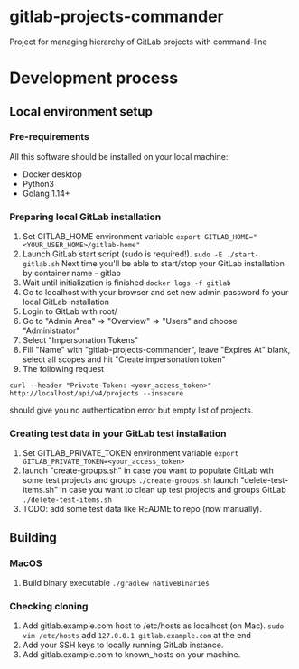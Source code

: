 # gitlab-projects-commander
Project for managing hierarchy of GitLab projects with command-line

# Development process
## Local environment setup
### Pre-requirements
All this software should be installed on your local machine:
* Docker desktop
* Python3 
* Golang 1.14+
### Preparing local GitLab installation
1. Set GITLAB_HOME environment variable
```export GITLAB_HOME="<YOUR_USER_HOME>/gitlab-home"```
2. Launch GitLab start script (sudo is required!). 
```sudo -E ./start-gitlab.sh```
Next time you'll be able to start/stop your GitLab installation by container name - gitlab 
3. Wait until initialization is finished
```docker logs -f gitlab```
4. Go to localhost with your browser and set new admin password fo your local GitLab installation
5. Login to GitLab with root/<your password from p.5>
6. Go to "Admin Area" => "Overview" => "Users" and choose "Administrator"
7. Select "Impersonation Tokens"
8. Fill "Name" with "gitlab-projects-commander", leave "Expires At" blank, select all scopes and hit "Create impersonation token"
9. The following request 
```
curl --header "Private-Token: <your_access_token>" http://localhost/api/v4/projects --insecure
```
should give you no authentication error but empty list of projects.
### Creating test data in your GitLab test installation
1. Set GITLAB_PRIVATE_TOKEN environment variable
```export GITLAB_PRIVATE_TOKEN=<your_access_token>```
2. launch "create-groups.sh" in case you want to populate GitLab wth some test projects and groups
```./create-groups.sh```
launch "delete-test-items.sh" in case you want to clean up test projects and groups
 GitLab ```./delete-test-items.sh```
3. TODO: add some test data like README to repo (now manually).
## Building
### MacOS
1. Build binary executable
```./gradlew nativeBinaries```
### Checking cloning
1. Add gitlab.example.com host to /etc/hosts as localhost (on Mac).
```sudo vim /etc/hosts```
add ```127.0.0.1 gitlab.example.com``` at the end
2. Add your SSH keys to locally running GitLab instance.
3. Add gitlab.example.com to known_hosts on your machine.